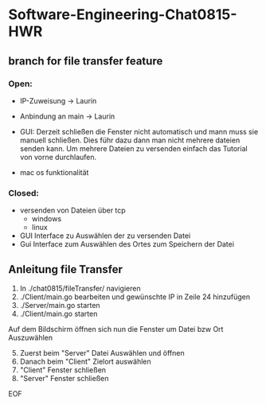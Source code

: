 # Software-Engineering-Chat0815-HWR
## branch for file transfer feature

### Open:
- IP-Zuweisung -> Laurin
- Anbindung an main -> Laurin
- GUI: Derzeit schließen die Fenster nicht automatisch und mann muss sie manuell schließen. Dies führ dazu dann man nicht mehrere dateien senden kann. Um mehrere
Dateien zu versenden einfach das Tutorial von vorne durchlaufen.

- mac os funktionalität

### Closed:
- versenden von Dateien über tcp
    - windows
    - linux
- GUI Interface zu Auswählen der zu versenden Datei
- Gui Interface zum Auswählen des Ortes zum Speichern der Datei

## Anleitung file Transfer
1. In ./chat0815/fileTransfer/ navigieren
2. ./Client/main.go bearbeiten und gewünschte IP in Zeile 24 hinzufügen
3. ./Server/main.go starten
4. ./Client/main.go starten 

Auf dem Bildschirm öffnen sich nun die Fenster um Datei bzw Ort Auszuwählen 

5. Zuerst beim "Server" Datei Auswählen und öffnen
6. Danach beim "Client" Zielort auswählen
7. "Client" Fenster schließen
8. "Server" Fenster schließen


EOF